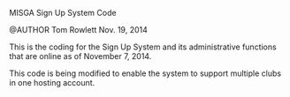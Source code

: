 MISGA Sign Up System Code  

@AUTHOR Tom Rowlett
  Nov. 19, 2014

This is the coding for the Sign Up System and its administrative functions that are online as of November 7, 2014.

This code is being modified to enable the system to support multiple clubs in one hosting account.
